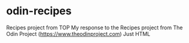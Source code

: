 # odin-recipes
Recipes project from TOP
My response to the Recipes project from The Odin Project (https://www.theodinproject.com)
Just HTML
